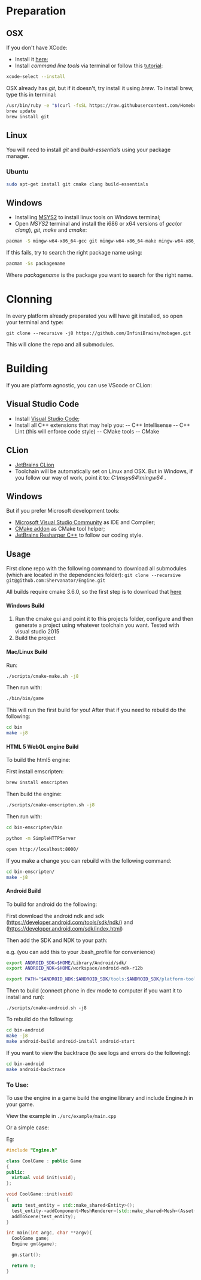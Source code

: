 # Preparation

## OSX
If you don't have XCode:
- Install it [here](https://stackoverflow.com/questions/10335747/how-to-download-xcode-dmg-or-xip-file);
- Install *command line tools* via terminal or follow this [tutorial](https://www.moncefbelyamani.com/how-to-install-xcode-homebrew-git-rvm-ruby-on-mac/):
```bash
xcode-select --install
``` 

OSX already has *git*, but if it doesn't, try install it using *brew*. To install brew, type this in terminal:
```bash
/usr/bin/ruby -e "$(curl -fsSL https://raw.githubusercontent.com/Homebrew/install/master/install)"
brew update
brew install git
```

## Linux
You will need to install *git* and *build-essentials* using your package manager. 

### Ubuntu
``` bash
sudo apt-get install git cmake clang build-essentials
```

## Windows
- Installing [MSYS2](http://www.msys2.org/) to install linux tools on Windows terminal;
- Open *MSYS2* terminal and install the i686 or x64 versions of *gcc*(or *clang*), *git*, *make* and *cmake*:
``` bash
pacman -S mingw-w64-x86_64-gcc git mingw-w64-x86_64-make mingw-w64-x86_64-cmake
```
If this fails, try to search the right package name using:
``` bash
pacman -Ss packagename
```
Where *packagename* is the package you want to search for the right name.

# Clonning
In every platform already preparated you will have git installed, so open your terminal and type:
```
git clone --recursive -j8 https://github.com/InfiniBrains/mobagen.git
``` 
This will clone the repo and all submodules.

# Building
If you are platform agnostic, you can use VScode or CLion: 
## Visual Studio Code
- Install [Visual Studio Code](https://code.visualstudio.com/);
- Install all C++ extensions that may help you:
-- C++ Intellisense
-- C++ Lint (this will enforce code style)
-- CMake tools
-- CMake

## CLion 
- [JetBrains CLion](https://www.jetbrains.com/clion/)
- Toolchain will be automatically set on Linux and OSX. But in Windows, if you follow our way of work, point it to: *C:\msys64\mingw64* . 

## Windows
But if you prefer Microsoft development tools:
- [Microsoft Visual Studio Community](https://www.visualstudio.com/downloads/) as IDE and Compiler;
- [CMake addon](https://marketplace.visualstudio.com/items?itemName=vector-of-bool.cmake-tools) as CMake tool helper;
- [JetBrains Resharper C++](https://www.jetbrains.com/resharper-cpp/) to follow our coding style.


## Usage

First clone repo with the following command to download all submodules (which are located in the dependencies folder):
`git clone --recursive git@github.com:Shervanator/Engine.git`

All builds require cmake 3.6.0, so the first step is to download that [here](https://cmake.org/download/)

#### Windows Build

1. Run the cmake gui and point it to this projects folder, configure and then generate a project using whatever toolchain you want. Tested with visual studio 2015
2. Build the project

#### Mac/Linux Build

Run:

```bash
./scripts/cmake-make.sh -j8
```

Then run with:
```bash
./bin/bin/game
```

This will run the first build for you! After that if you need to rebuild do the following:
```bash
cd bin
make -j8
```

#### HTML 5 WebGL engine Build

To build the html5 engine:

First install emscripten:
```bash
brew install emscripten
```

Then build the engine:
```bash
./scripts/cmake-emscripten.sh -j8
```

Then run with:
```bash
cd bin-emscripten/bin

python -m SimpleHTTPServer

open http://localhost:8000/
```

If you make a change you can rebuild with the following command:
```bash
cd bin-emscripten/
make -j8
```

#### Android Build

To build for android do the following:

First download the android ndk and sdk (https://developer.android.com/tools/sdk/ndk/) and (https://developer.android.com/sdk/index.html)

Then add the SDK and NDK to your path:

e.g. (you can add this to your .bash_profile for convenience)

```bash
export ANDROID_SDK=$HOME/Library/Android/sdk/
export ANDROID_NDK=$HOME/workspace/android-ndk-r12b

export PATH="$ANDROID_NDK:$ANDROID_SDK/tools:$ANDROID_SDK/platform-tools:$PATH"
```

Then to build (connect phone in dev mode to computer if you want it to install and run):
```
./scripts/cmake-android.sh -j8
```

To rebuild do the following:
```bash
cd bin-android
make -j8
make android-build android-install android-start
```

If you want to view the backtrace (to see logs and errors do the following):
```bash
cd bin-android
make android-backtrace
```

### To Use:

To use the engine in a game build the engine library and include Engine.h in your game.

View the example in `./src/example/main.cpp`

Or a simple case:

Eg:

```c++
#include "Engine.h"

class CoolGame : public Game
{
public:
  virtual void init(void);
};

void CoolGame::init(void)
{
  auto test_entity = std::make_shared<Entity>();
  test_entity->addComponent<MeshRenderer>(std::make_shared<Mesh>(Asset("../assets/monkey3.obj")), std::make_shared<Texture>(Asset("../assets/t.jpg")));
  addToScene(test_entity);
}

int main(int argc, char **argv){
  CoolGame game;
  Engine gm(&game);

  gm.start();

  return 0;
}
```
